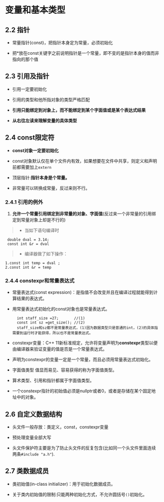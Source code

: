 # 变量和基本类型

## 2.2 指针

* 常量指针(const)，把指针本身定为常量，必须初始化

* 把*放在const关键字之前说明指针是一个常量，即不变的是指针本身的值而非指向的那个值

## 2.3 引用及指针

* 引用一定要初始化

* 引用的类型和他所指对象的类型严格匹配

* **引用只能绑定到对象上，而不能绑定到某个字面值或是某个表达式结果** 

* **从右往左读来理解变量的具体类型**

## 2.4 const限定符

* **const对象一定要初始化**

* const对象默认仅在单个文件内有效，如果想要在文件中共享，则定义和声明前都需要加上```extern```

* 顶层指针:**指针本身是个常量。**

* 非常量可以转换成常量，反过来则不行。

### 2.4.1 引用的例外

1. **允许一个常量引用绑定到非常量的对象、字面值**(反过来一个非常量的引用绑定到常量对象上却是不行的)
 
>* 当如下语句编译时

     double dval = 3.14;
     const int &r = dval

>* 编译器做了如下操作：

    1.const int temp = dval ;
    2.const int &r = temp

### 2.4.4 constexpr和常量表达式

* 常量表达式(const expression)：是指值不会改变并且在编译过程就能得到计算结果的表达式。

* 用常量表达式初始化的const对象也是常量表达式。

        int staff_size =27;       //(1)
        const int sz =get_size(); //(2)
        staff_size和sz都不是常量表达式，(1)因为数据类型只是普通的int，(2)的具体指需要到运行时才能获得，所以也不是常量表达式。

* constexpr变量：C++ 11新标准规定，允许将变量声明为**constexpr**类型以便由编译器来验证变量的值是否是一个常量表达式。

* 声明为constexpr的变量一定是一个常量，而且必须用常量表达式初始化。

* 字面值类型 值显而易见、容易获得的称为字面值类型。

* 算术类型、引用和指针都属于字面值类型。

* 一个constexpr指针的初始值必须是nullptr或者0，或者是存储在某个固定地址中的对象。

## 2.6 自定义数据结构

* 头文件一般存放：类定义，const，constexpr变量

* 预处理变量全部大写

* 头文件保护符主要是为了防止头文件的反复包含(比如同一个头文件里面连续两条```#include "a.h"```).

## 2.7 类数据成员

* 类初始值(in-class initializer)：用于初始化数据成员。

* 关于类内初始值的限制:只能两种初始化方式，不允许圆括号```()```初始化。